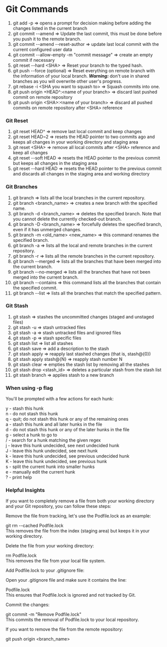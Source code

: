 # Git Commands

1. git add -p => opens a prompt for decision making before adding the changes listed in the current branch
2. git commit --amend => Update the last commit, this must be done before you push it to the remote branch.
3. git commit --amend --reset-author => update last local commit with the current configured user data
4. git commit --allow-empty -m "commit message" => create an empty commit if necessary
5. git reset --hard \<SHA> => Reset your branch to the typed hash.
6. git push --force (optional) => Reset everything on remote branch with the information of your local branch. ***Warning:*** don't use in shared branches as you will overwrite other user's progress.
7. git rebase -i \<SHA you want to squash to> => Squash commits into one.
8. git push origin +HEAD^:\<name of your branch> => discard last pushed commit on remote repository
9. git push origin \<SHA>:\<name of your branch> => discard all pushed commits on remote repository after \<SHA> reference

### Git Reset

01. git reset HEAD^ => remove last local commit and keep changes
02. git reset HEAD~2 => resets the HEAD pointer to two commits ago and keeps all changes in your working directory and staging area
03. git reset \<SHA> => remove all local commits after \<SHA> reference and keep all changes
04. git reset --soft HEAD => resets the HEAD pointer to the previous commit but keeps all changes in the staging area
05. git reset --hard HEAD => resets the HEAD pointer to the previous commit and discards all changes in the staging area and working directory

### Git Branches

01. git branch => lists all the local branches in the current repository.
02. git branch <branch_name> => creates a new branch with the specified name.
03. git branch -d <branch_name> => deletes the specified branch. Note that you cannot delete the currently checked-out branch.
04. git branch -D <branch_name> => forcefully deletes the specified branch, even if it has unmerged changes.
05. git branch -m <old_name> <new_name> => this command renames the specified branch.
06. git branch -a => lists all the local and remote branches in the current repository.
07. git branch -r => lists all the remote branches in the current repository.
08. git branch --merged => lists all the branches that have been merged into the current branch.
09. git branch --no-merged => lists all the branches that have not been merged into the current branch.
10. git branch --contains <commit> => this command lists all the branches that contain the specified commit.
11. git branch --list <pattern> => lists all the branches that match the specified pattern.

### Git Stash

01. git stash => stashes the uncommitted changes (staged and unstaged files)
02. git stash -u => stash untracked files
03. git stash -a => stash untracked files and ignored files
04. git stash -p => stash specific files
05. git stash list => list all stashes
06. git stash save <description> => add a description to the stash
07. git stash apply => reapply last stashed changes (that is, stash@{0})
08. git stash apply stash@{N} => reapply stash number N
09. git stash clear => empties the stash list by removing all the stashes
10. git stash drop <stash_id> => deletes a particular stash from the stash list
11. git stash branch <name of your branch> => applies stash to a new branch

### When using -p flag

You'll be prompted with a few actions for each hunk:  

   y - stash this hunk  
   n - do not stash this hunk  
   q - quit; do not stash this hunk or any of the remaining ones  
   a - stash this hunk and all later hunks in the file  
   d - do not stash this hunk or any of the later hunks in the file  
   g - select a hunk to go to  
   / - search for a hunk matching the given regex  
   j - leave this hunk undecided, see next undecided hunk  
   J - leave this hunk undecided, see next hunk  
   k - leave this hunk undecided, see previous undecided hunk  
   K - leave this hunk undecided, see previous hunk  
   s - split the current hunk into smaller hunks  
   e - manually edit the current hunk  
   ? - print help  

   ### Helpful Insights

If you want to completely remove a file from both your working directory and your Git repository, you can follow these steps:

Remove the file from tracking, let's use the Podfile.lock as an example:

git rm --cached Podfile.lock  
This removes the file from the index (staging area) but keeps it in your working directory.

Delete the file from your working directory:

rm Podfile.lock  
This removes the file from your local file system.

Add Podfile.lock to your .gitignore file:

Open your .gitignore file and make sure it contains the line:

Podfile.lock  
This ensures that Podfile.lock is ignored and not tracked by Git.

Commit the changes:

git commit -m "Remove Podfile.lock"  
This commits the removal of Podfile.lock to your local repository.

If you want to remove the file from the remote repository:

git push origin <branch_name>

   
